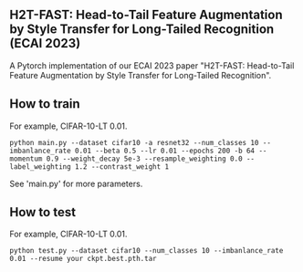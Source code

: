 ## H2T-FAST: Head-to-Tail Feature Augmentation by Style Transfer for Long-Tailed Recognition (ECAI 2023)

A Pytorch implementation of our ECAI 2023 paper "H2T-FAST: Head-to-Tail Feature Augmentation by Style Transfer for Long-Tailed Recognition".

How to train
-----------------

For example, CIFAR-10-LT 0.01.

   ```
   python main.py --dataset cifar10 -a resnet32 --num_classes 10 --imbanlance_rate 0.01 --beta 0.5 --lr 0.01 --epochs 200 -b 64 --momentum 0.9 --weight_decay 5e-3 --resample_weighting 0.0 --label_weighting 1.2 --contrast_weight 1

   ```
See 'main.py' for more parameters.



How to test
-----------------

For example, CIFAR-10-LT 0.01.

   ```
   python test.py --dataset cifar10 --num_classes 10 --imbanlance_rate 0.01 --resume your ckpt.best.pth.tar

   ```
